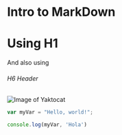 # Intro to MarkDown

# Using H1

And also using 
###### H6 Header

![Image of Yaktocat](https://octodex.github.com/images/yaktocat.png)

``` javascript
var myVar = "Hello, world!";

console.log(myVar, 'Hola')
```

